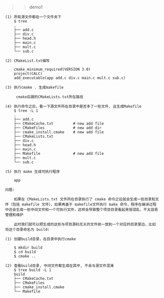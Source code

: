 >> demo1

```
(1) 所有源文件都在一个文件夹下
    $ tree
    .
    ├── add.c
    ├── div.c
    ├── head.h
    ├── main.c
    ├── mult.c
    └── sub.c

(2) CMakeList.txt编写

    cmake_minimum_required(VERSION 3.0)
    project(CALC)
    add_executable(app add.c div.c main.c mult.c sub.c)

(3) 执行cmake . 生成makefile
  
     cmake后跟的CMakeLists.txt所在路径

(4) 执行命令之后，看一下源文件所在目录中是否多了一些文件, 且生成Makefile
    $ tree -L 1
    .
    ├── add.c
    ├── CMakeCache.txt         # new add file
    ├── CMakeFiles             # new add dir
    ├── cmake_install.cmake    # new add file
    ├── CMakeLists.txt
    ├── div.c
    ├── head.h
    ├── main.c
    ├── Makefile               # new add file
    ├── mult.c
    └── sub.c

(5) 执行 make 生成可执行程序
    
    app

```

    问题: 
    
        如果在 CMakeLists.txt 文件所在目录执行了 cmake 命令之后就会生成一些目录和文件（包括 makefile 文件），如果再基于 makefile文件执行 make 命令，程序在编译过程中还会生成一些中间文件和一个可执行文件，这样会导致整个项目目录看起来很混乱，不太容易管理和维护
        
        此时我们就可以把生成的这些与项目源码无关的文件统一放到一个对应的目录里边，比如将这个目录命名为 build:

```
(1) 创建build目录，在目录中执行cmake

    $ mkdir build
    $ cd build
    $ cmake ..

(2) 查看build目录, 中间文件都生成在其中, 不会与源文件混淆
    $ tree build -L 1
    build
    ├── CMakeCache.txt
    ├── CMakeFiles
    ├── cmake_install.cmake
    └── Makefile

```


